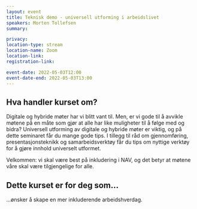 ```yaml
---
layout: event
title: Teknisk demo - universell utforming i arbeidslivet
speakers: Morten Tollefsen
summary:

privacy:
location-type: stream
location-name: Zoom
location-link:
registration-link:

event-date: 2022-05-03T12:00
event-date-end: 2022-05-03T13:00
---
```

## Hva handler kurset om?
Digitale og hybride møter har vi blitt vant til. Men, er vi gode til å avvikle møtene på en måte som gjør at alle har like muligheter til å følge med og bidra? Universell utforming av digitale og hybride møter er viktig, og på dette seminaret får du mange gode tips. I tillegg til råd om gjennomføring, presentasjonsteknikk og samarbeidsverktøy får du tips om nyttige verktøy for å gjøre innhold universelt utformet.

Velkommen: vi skal være best på inkludering i NAV, og det betyr at møtene våre skal være tilgjengelige for alle.

## Dette kurset er for deg som...
...ønsker å skape en mer inkluderende arbeidshverdag.
